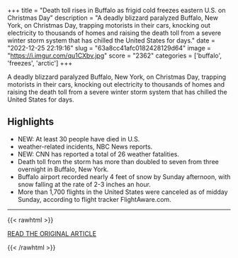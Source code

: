 +++
title = "Death toll rises in Buffalo as frigid cold freezes eastern U.S. on Christmas Day"
description = "A deadly blizzard paralyzed Buffalo, New York, on Christmas Day, trapping motorists in their cars, knocking out electricity to thousands of homes and raising the death toll from a severe winter storm system that has chilled the United States for days."
date = "2022-12-25 22:19:16"
slug = "63a8cc41afc0182428129d64"
image = "https://i.imgur.com/qu1CXbv.jpg"
score = "2362"
categories = ['buffalo', 'freezes', 'arctic']
+++

A deadly blizzard paralyzed Buffalo, New York, on Christmas Day, trapping motorists in their cars, knocking out electricity to thousands of homes and raising the death toll from a severe winter storm system that has chilled the United States for days.

## Highlights

- NEW: At least 30 people have died in U.S.
- weather-related incidents, NBC News reports.
- NEW: CNN has reported a total of 26 weather fatalities.
- Death toll from the storm has more than doubled to seven from three overnight in Buffalo, New York.
- Buffalo airport recorded nearly 4 feet of snow by Sunday afternoon, with snow falling at the rate of 2-3 inches an hour.
- More than 1,700 flights in the United States were canceled as of midday Sunday, according to flight tracker FlightAware.com.

---

{{< rawhtml >}}
  <p class="article-category">
    <a target="_blank" href="https://www.reuters.com/world/us/death-toll-rises-buffalo-frigid-cold-freezes-eastern-us-christmas-day-2022-12-25/">READ THE ORIGINAL ARTICLE</a>
  </p>
{{< /rawhtml >}}
